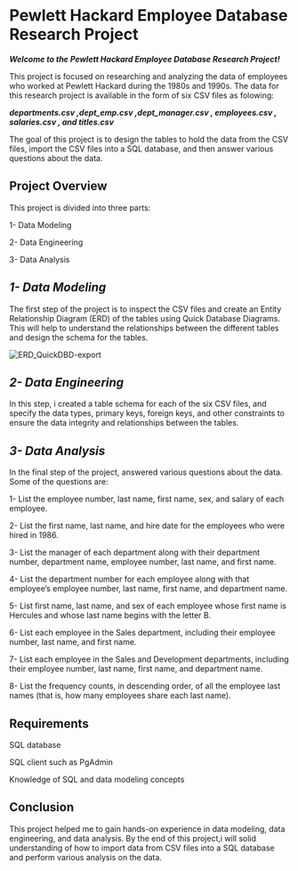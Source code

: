 # Pewlett Hackard Employee Database Research Project

***Welcome to the Pewlett Hackard Employee Database Research Project!***

This project is focused on researching and analyzing the data of employees who worked at Pewlett Hackard during the 1980s and 1990s.
The data for this research project is available in the form of six CSV files as folowing:

***departments.csv ,dept_emp.csv ,dept_manager.csv , employees.csv , salaries.csv , and titles.csv*** 

The goal of this project is to design the tables to hold the data from the CSV files, import the CSV files into a SQL database, and then answer various questions about the data.

## Project Overview

This project is divided into three parts:

1- Data Modeling

2- Data Engineering

3- Data Analysis

## ***1- Data Modeling***

The first step of the project is to inspect the CSV files and create an Entity Relationship Diagram (ERD) of the tables using Quick Database Diagrams.
This will help to understand the relationships between the different tables and design the schema for the tables.

![ERD_QuickDBD-export](https://user-images.githubusercontent.com/113273722/218284970-f75fa185-de6d-4007-8614-59e7ccf4f1be.png)

## ***2- Data Engineering***

In this step, i created a table schema for each of the six CSV files, and specify the data types, primary keys, foreign keys, and other constraints to ensure the data integrity and relationships between the tables.

## ***3- Data Analysis***

In the final step of the project, answered various questions about the data. Some of the questions are:

1- List the employee number, last name, first name, sex, and salary of each employee.

2- List the first name, last name, and hire date for the employees who were hired in 1986.

3- List the manager of each department along with their department number, department name, employee number, last name, and first name.

4- List the department number for each employee along with that employee’s employee number, last name, first name, and department name.

5- List first name, last name, and sex of each employee whose first name is Hercules and whose last name begins with the letter B.

6- List each employee in the Sales department, including their employee number, last name, and first name.

7- List each employee in the Sales and Development departments, including their employee number, last name, first name, and department name.

8- List the frequency counts, in descending order, of all the employee last names (that is, how many employees share each last name).

## Requirements

SQL database

SQL client such as PgAdmin

Knowledge of SQL and data modeling concepts

## Conclusion

This project helped me to gain hands-on experience in data modeling, data engineering, and data analysis.
By the end of this project,i will solid understanding of how to import data from CSV files into a SQL database and perform various analysis on the data.
